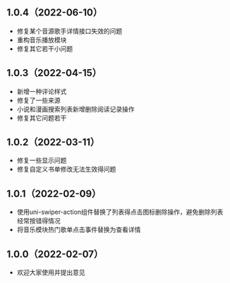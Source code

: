 ## 1.0.4（2022-06-10）
* 修复某个音源歌手详情接口失效的问题
* 重构音乐播放模块
* 修复其它若干小问题
## 1.0.3（2022-04-15）
* 新增一种评论样式
* 修复了一些来源
* 小说和漫画搜索列表新增删除阅读记录操作
* 修复其它问题若干
## 1.0.2（2022-03-11）
* 修复一些显示问题
* 修复自定义书单修改无法生效得问题
## 1.0.1（2022-02-09）
* 使用uni-swiper-action组件替换了列表得点击图标删除操作，避免删除列表经常按错得情况
* 将音乐模块热门歌单点击事件替换为查看详情
## 1.0.0（2022-02-07）
* 欢迎大家使用并提出意见
